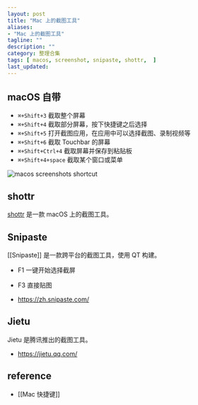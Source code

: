 ```yaml
---
layout: post
title: "Mac 上的截图工具"
aliases: 
- "Mac 上的截图工具"
tagline: ""
description: ""
category: 整理合集
tags: [ macos, screenshot, snipaste, shottr,  ]
last_updated:
---
```


## macOS 自带

- `⌘+Shift+3` 截取整个屏幕
- `⌘+Shift+4` 截取部分屏幕，按下快捷键之后选择
- `⌘+Shift+5` 打开截图应用，在应用中可以选择截图、录制视频等
- `⌘+Shift+6` 截取 Touchbar 的屏幕
- `⌘+Shift+Ctrl+4` 截取屏幕并保存到粘贴板
- `⌘+Shift+4+space` 截取某个窗口或菜单

![macos screenshots shortcut](https://photo.einverne.info/images/2023/01/09/gZOc.png)

## shottr

[shottr](https://shottr.cc/) 是一款 macOS 上的截图工具。

## Snipaste

[[Snipaste]] 是一款跨平台的截图工具，使用 QT 构建。

- F1 一键开始选择截屏
- F3 直接贴图

- <https://zh.snipaste.com/>

## Jietu

Jietu 是腾讯推出的截图工具。

- <https://jietu.qq.com/>

## reference

- [[Mac 快捷键]]
